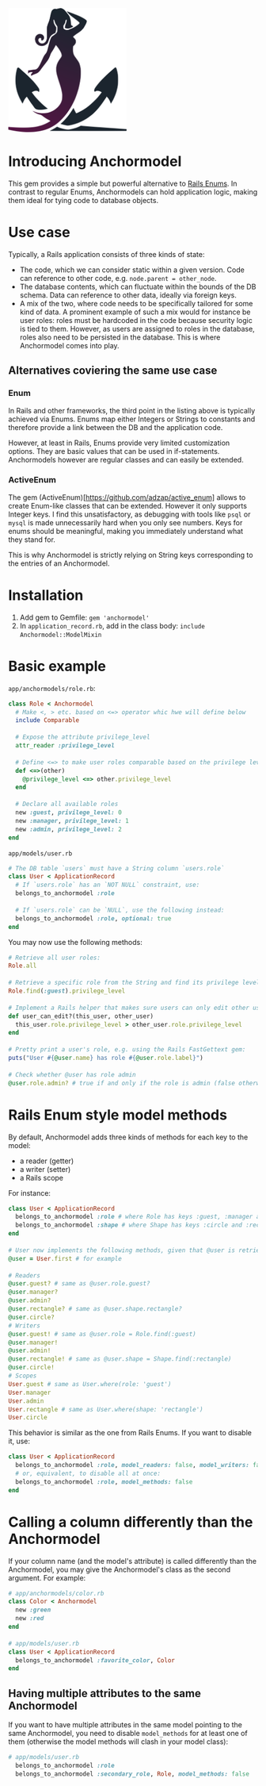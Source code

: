 <img src="logo.svg" height=250 alt="Anchormodel logo"/>

# Introducing Anchormodel

This gem provides a simple but powerful alternative to [Rails
Enums](https://api.rubyonrails.org/v7.0/classes/ActiveRecord/Enum.html). In
contrast to regular Enums, Anchormodels can hold application logic, making them
ideal for tying code to database objects.

# Use case

Typically, a Rails application consists of three kinds of state:

- The code, which we can consider static within a given version. Code can
  reference to other code, e.g. `node.parent = other_node`.
- The database contents, which can fluctuate within the bounds of the DB schema.
  Data can reference to other data, ideally via foreign keys.
- A mix of the two, where code needs to be specifically tailored for some kind
  of data. A prominent example of such a mix would for instance be user roles:
  roles must be hardcoded in the code because security logic is tied to them.
  However, as users are assigned to roles in the database, roles also need to be
  persisted in the database. This is where Anchormodel comes into play.

## Alternatives coviering the same use case

### Enum

In Rails and other frameworks, the third point in the listing above is typically
achieved via Enums. Enums map either Integers or Strings to constants and
therefore provide a link between the DB and the application code.

However, at least in Rails, Enums provide very limited customization options.
They are basic values that can be used in if-statements. Anchormodels however
are regular classes and can easily be extended.

### ActiveEnum

The gem (ActiveEnum)[https://github.com/adzap/active_enum] allows to create
Enum-like classes that can be extended. However it only supports Integer keys. I
find this unsatisfactory, as debugging with tools like `psql` or `mysql` is made
unnecessarily hard when you only see numbers. Keys for enums should be
meaningful, making you immediately understand what they stand for.

This is why Anchormodel is strictly relying on String keys corresponding to the
entries of an Anchormodel.


# Installation

1. Add gem to Gemfile: `gem 'anchormodel'`
2. In `application_record.rb`, add in the class body: `include Anchormodel::ModelMixin`

# Basic example

`app/anchormodels/role.rb`:

```ruby
class Role < Anchormodel
  # Make <, > etc. based on <=> operator whic hwe will define below
  include Comparable

  # Expose the attribute privilege_level
  attr_reader :privilege_level

  # Define <=> to make user roles comparable based on the privilege level
  def <=>(other)
    @privilege_level <=> other.privilege_level
  end

  # Declare all available roles
  new :guest, privilege_level: 0
  new :manager, privilege_level: 1
  new :admin, privilege_level: 2
end
```

`app/models/user.rb`

```ruby
# The DB table `users` must have a String column `users.role`
class User < ApplicationRecord
  # If `users.role` has an `NOT NULL` constraint, use:
  belongs_to_anchormodel :role

  # If `users.role` can be `NULL`, use the following instead:
  belongs_to_anchormodel :role, optional: true
end
```

You may now use the following methods:

```ruby
# Retrieve all user roles:
Role.all

# Retrieve a specific role from the String and find its privilege level
Role.find(:guest).privilege_level

# Implement a Rails helper that makes sure users can only edit other users that have a lower privilege level than themselves
def user_can_edit?(this_user, other_user)
  this_user.role.privilege_level > other_user.role.privilege_level
end

# Pretty print a user's role, e.g. using the Rails FastGettext gem:
puts("User #{@user.name} has role #{@user.role.label}")

# Check whether @user has role admin
@user.role.admin? # true if and only if the role is admin (false otherwise)
```

# Rails Enum style model methods

By default, Anchormodel adds three kinds of methods for each key to the model:

- a reader (getter)
- a writer (setter)
- a Rails scope

For instance:

```ruby
class User < ApplicationRecord
  belongs_to_anchormodel :role # where Role has keys :guest, :manager and :admin
  belongs_to_anchormodel :shape # where Shape has keys :circle and :rectangle
end

# User now implements the following methods, given that @user is retrieved as follows:
@user = User.first # for example

# Readers
@user.guest? # same as @user.role.guest?
@user.manager?
@user.admin?
@user.rectangle? # same as @user.shape.rectangle?
@user.circle?
# Writers
@user.guest! # same as @user.role = Role.find(:guest)
@user.manager!
@user.admin!
@user.rectangle! # same as @user.shape = Shape.find(:rectangle)
@user.circle!
# Scopes
User.guest # same as User.where(role: 'guest')
User.manager
User.admin
User.rectangle # same as User.where(shape: 'rectangle')
User.circle
```

This behavior is similar as the one from Rails Enums. If you want to disable it, use:

```ruby
class User < ApplicationRecord
  belongs_to_anchormodel :role, model_readers: false, model_writers: false, model_scopes: false
  # or, equivalent, to disable all at once:
  belongs_to_anchormodel :role, model_methods: false
end
```

# Calling a column differently than the Anchormodel

If your column name (and the model's attribute) is called differently than the Anchormodel, you may give the Anchormodel's class as the second argument. For example:

```ruby
# app/anchormodels/color.rb
class Color < Anchormodel
  new :green
  new :red
end

# app/models/user.rb
class User < ApplicationRecord
  belongs_to_anchormodel :favorite_color, Color
end
```

## Having multiple attributes to the same Anchormodel

If you want to have multiple attributes in the same model pointing to the same Anchormodel, you need to disable `model_methods` for at least one of them (otherwise the model methods will clash in your model class):

```ruby
# app/models/user.rb
  belongs_to_anchormodel :role
  belongs_to_anchormodel :secondary_role, Role, model_methods: false
```